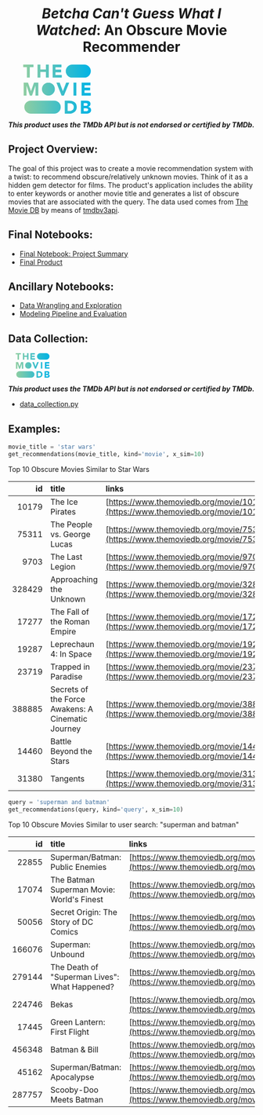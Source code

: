 <h1 align='center'><i>Betcha Can't Guess What I Watched</i>: An Obscure Movie Recommender</h1>
<img src='data:image/svg+xml;base64,PHN2ZyB4bWxucz0iaHR0cDovL3d3dy53My5vcmcvMjAwMC9zdmciIHhtbG5zOnhsaW5rPSJodHRw%0D%0AOi8vd3d3LnczLm9yZy8xOTk5L3hsaW5rIiB2aWV3Qm94PSIwIDAgMTg1LjA0IDEzMy40Ij48ZGVm%0D%0Acz48c3R5bGU+LmNscy0xe2ZpbGw6dXJsKCNsaW5lYXItZ3JhZGllbnQpO308L3N0eWxlPjxsaW5l%0D%0AYXJHcmFkaWVudCBpZD0ibGluZWFyLWdyYWRpZW50IiB5MT0iNjYuNyIgeDI9IjE4NS4wNCIgeTI9%0D%0AIjY2LjciIGdyYWRpZW50VW5pdHM9InVzZXJTcGFjZU9uVXNlIj48c3RvcCBvZmZzZXQ9IjAiIHN0%0D%0Ab3AtY29sb3I9IiM5MGNlYTEiLz48c3RvcCBvZmZzZXQ9IjAuNTYiIHN0b3AtY29sb3I9IiMzY2Jl%0D%0AYzkiLz48c3RvcCBvZmZzZXQ9IjEiIHN0b3AtY29sb3I9IiMwMGIzZTUiLz48L2xpbmVhckdyYWRp%0D%0AZW50PjwvZGVmcz48dGl0bGU+QXNzZXQgNDwvdGl0bGU+PGcgaWQ9IkxheWVyXzIiIGRhdGEtbmFt%0D%0AZT0iTGF5ZXIgMiI+PGcgaWQ9IkxheWVyXzEtMiIgZGF0YS1uYW1lPSJMYXllciAxIj48cGF0aCBj%0D%0AbGFzcz0iY2xzLTEiIGQ9Ik01MS4wNiw2Ni43aDBBMTcuNjcsMTcuNjcsMCwwLDEsNjguNzMsNDlo%0D%0ALS4xQTE3LjY3LDE3LjY3LDAsMCwxLDg2LjMsNjYuN2gwQTE3LjY3LDE3LjY3LDAsMCwxLDY4LjYz%0D%0ALDg0LjM3aC4xQTE3LjY3LDE3LjY3LDAsMCwxLDUxLjA2LDY2LjdabTgyLjY3LTMxLjMzaDMyLjlB%0D%0AMTcuNjcsMTcuNjcsMCwwLDAsMTg0LjMsMTcuN2gwQTE3LjY3LDE3LjY3LDAsMCwwLDE2Ni42Myww%0D%0AaC0zMi45QTE3LjY3LDE3LjY3LDAsMCwwLDExNi4wNiwxNy43aDBBMTcuNjcsMTcuNjcsMCwwLDAs%0D%0AMTMzLjczLDM1LjM3Wm0tMTEzLDk4aDYzLjlBMTcuNjcsMTcuNjcsMCwwLDAsMTAyLjMsMTE1Ljdo%0D%0AMEExNy42NywxNy42NywwLDAsMCw4NC42Myw5OEgyMC43M0ExNy42NywxNy42NywwLDAsMCwzLjA2%0D%0ALDExNS43aDBBMTcuNjcsMTcuNjcsMCwwLDAsMjAuNzMsMTMzLjM3Wm04My45Mi00OWg2LjI1TDEy%0D%0ANS41LDQ5aC04LjM1bC04LjksMjMuMmgtLjFMOTkuNCw0OUg5MC41Wm0zMi40NSwwaDcuOFY0OWgt%0D%0ANy44Wm0yMi4yLDBoMjQuOTVWNzcuMkgxNjcuMVY3MGgxNS4zNVY2Mi44SDE2Ny4xVjU2LjJoMTYu%0D%0AMjVWNDloLTI0Wk0xMC4xLDM1LjRoNy44VjYuOUgyOFYwSDBWNi45SDEwLjFaTTM5LDM1LjRoNy44%0D%0AVjIwLjFINjEuOVYzNS40aDcuOFYwSDYxLjlWMTMuMkg0Ni43NVYwSDM5Wm00MS4yNSwwaDI1VjI4%0D%0ALjJIODhWMjFoMTUuMzVWMTMuOEg4OFY3LjJoMTYuMjVWMGgtMjRabS03OSw0OUg5VjU3LjI1aC4x%0D%0AbDksMjcuMTVIMjRsOS4zLTI3LjE1aC4xVjg0LjRoNy44VjQ5SDI5LjQ1bC04LjIsMjMuMWgtLjFM%0D%0AMTMsNDlIMS4yWm0xMTIuMDksNDlIMTI2YTI0LjU5LDI0LjU5LDAsMCwwLDcuNTYtMS4xNSwxOS41%0D%0AMiwxOS41MiwwLDAsMCw2LjM1LTMuMzcsMTYuMzcsMTYuMzcsMCwwLDAsNC4zNy01LjVBMTYuOTEs%0D%0AMTYuOTEsMCwwLDAsMTQ2LDExNS44YTE4LjUsMTguNSwwLDAsMC0xLjY4LTguMjUsMTUuMSwxNS4x%0D%0ALDAsMCwwLTQuNTItNS41M0ExOC41NSwxOC41NSwwLDAsMCwxMzMuMDcsOTksMzMuNTQsMzMuNTQs%0D%0AMCwwLDAsMTI1LDk4SDExMy4yOVptNy44MS0yOC4yaDQuNmExNy40MywxNy40MywwLDAsMSw0LjY3%0D%0ALjYyLDExLjY4LDExLjY4LDAsMCwxLDMuODgsMS44OCw5LDksMCwwLDEsMi42MiwzLjE4LDkuODcs%0D%0AOS44NywwLDAsMSwxLDQuNTIsMTEuOTIsMTEuOTIsMCwwLDEtMSw1LjA4LDguNjksOC42OSwwLDAs%0D%0AMS0yLjY3LDMuMzQsMTAuODcsMTAuODcsMCwwLDEtNCwxLjgzLDIxLjU3LDIxLjU3LDAsMCwxLTUs%0D%0ALjU1SDEyMS4xWm0zNi4xNCwyOC4yaDE0LjVhMjMuMTEsMjMuMTEsMCwwLDAsNC43My0uNSwxMy4z%0D%0AOCwxMy4zOCwwLDAsMCw0LjI3LTEuNjUsOS40Miw5LjQyLDAsMCwwLDMuMS0zLDguNTIsOC41Miww%0D%0ALDAsMCwxLjItNC42OCw5LjE2LDkuMTYsMCwwLDAtLjU1LTMuMiw3Ljc5LDcuNzksMCwwLDAtMS41%0D%0ANy0yLjYyLDguMzgsOC4zOCwwLDAsMC0yLjQ1LTEuODUsMTAsMTAsMCwwLDAtMy4xOC0xdi0uMWE5%0D%0ALjI4LDkuMjgsMCwwLDAsNC40My0yLjgyLDcuNDIsNy40MiwwLDAsMCwxLjY3LTUsOC4zNCw4LjM0%0D%0ALDAsMCwwLTEuMTUtNC42NSw3Ljg4LDcuODgsMCwwLDAtMy0yLjczLDEyLjksMTIuOSwwLDAsMC00%0D%0ALjE3LTEuMywzNC40MiwzNC40MiwwLDAsMC00LjYzLS4zMmgtMTMuMlptNy44LTI4LjhoNS4zYTEw%0D%0ALjc5LDEwLjc5LDAsMCwxLDEuODUuMTcsNS43Nyw1Ljc3LDAsMCwxLDEuNy41OCwzLjMzLDMuMzMs%0D%0AMCwwLDEsMS4yMywxLjEzLDMuMjIsMy4yMiwwLDAsMSwuNDcsMS44MiwzLjYzLDMuNjMsMCwwLDEt%0D%0ALjQyLDEuOCwzLjM0LDMuMzQsMCwwLDEtMS4xMywxLjIsNC43OCw0Ljc4LDAsMCwxLTEuNTcuNjUs%0D%0AOC4xNiw4LjE2LDAsMCwxLTEuNzguMkgxNjVabTAsMTQuMTVoNS45YTE1LjEyLDE1LjEyLDAsMCwx%0D%0ALDIuMDUuMTUsNy44Myw3LjgzLDAsMCwxLDIsLjU1LDQsNCwwLDAsMSwxLjU4LDEuMTcsMy4xMywz%0D%0ALjEzLDAsMCwxLC42MiwyLDMuNzEsMy43MSwwLDAsMS0uNDcsMS45NSw0LDQsMCwwLDEtMS4yMywx%0D%0ALjMsNC43OCw0Ljc4LDAsMCwxLTEuNjcuNyw4LjkxLDguOTEsMCwwLDEtMS44My4yaC03WiIvPjwv%0D%0AZz48L2c+PC9zdmc+'
width="200" height="100">

<i><b>This product uses the TMDb API but is not endorsed or certified by TMDb.</b></i>
<h2>Project Overview:</h2>
The goal of this project was to create a movie recommendation system with a twist: to recommend obscure/relatively unknown movies. Think of it as a hidden gem detector for films. The product's application includes the ability to enter keywords or another movie title and generates a list of obscure movies that are associated with the query. The data used comes from <a href='https://www.themoviedb.org/'>The Movie DB</a> by means of <a href='https://github.com/AnthonyBloomer/tmdbv3api'>tmdbv3api</a>.

<h2>Final Notebooks:</h2>

- <a href='https://nbviewer.jupyter.org/github/philbowman212/Thinkful_repo/blob/master/projects/final_capstone/final_notebook.ipynb'>Final Notebook: Project Summary</a>
- <a href='https://github.com/philbowman212/Thinkful_repo/blob/master/projects/final_capstone/final_product.ipynb'>Final Product</a>

<h2>Ancillary Notebooks:</h2>

- <a href='https://github.com/philbowman212/Thinkful_repo/blob/master/projects/final_capstone/data_wrangling_and_exploration.ipynb'>Data Wrangling and Exploration</a>
- <a href='https://github.com/philbowman212/Thinkful_repo/blob/master/projects/final_capstone/modeling_pipeline_and_evaluation.ipynb'>Modeling Pipeline and Evaluation</a>

<h2>Data Collection:</h2>

<img src='data:image/svg+xml;base64,PHN2ZyB4bWxucz0iaHR0cDovL3d3dy53My5vcmcvMjAwMC9zdmciIHhtbG5zOnhsaW5rPSJodHRw%0D%0AOi8vd3d3LnczLm9yZy8xOTk5L3hsaW5rIiB2aWV3Qm94PSIwIDAgMTg1LjA0IDEzMy40Ij48ZGVm%0D%0Acz48c3R5bGU+LmNscy0xe2ZpbGw6dXJsKCNsaW5lYXItZ3JhZGllbnQpO308L3N0eWxlPjxsaW5l%0D%0AYXJHcmFkaWVudCBpZD0ibGluZWFyLWdyYWRpZW50IiB5MT0iNjYuNyIgeDI9IjE4NS4wNCIgeTI9%0D%0AIjY2LjciIGdyYWRpZW50VW5pdHM9InVzZXJTcGFjZU9uVXNlIj48c3RvcCBvZmZzZXQ9IjAiIHN0%0D%0Ab3AtY29sb3I9IiM5MGNlYTEiLz48c3RvcCBvZmZzZXQ9IjAuNTYiIHN0b3AtY29sb3I9IiMzY2Jl%0D%0AYzkiLz48c3RvcCBvZmZzZXQ9IjEiIHN0b3AtY29sb3I9IiMwMGIzZTUiLz48L2xpbmVhckdyYWRp%0D%0AZW50PjwvZGVmcz48dGl0bGU+QXNzZXQgNDwvdGl0bGU+PGcgaWQ9IkxheWVyXzIiIGRhdGEtbmFt%0D%0AZT0iTGF5ZXIgMiI+PGcgaWQ9IkxheWVyXzEtMiIgZGF0YS1uYW1lPSJMYXllciAxIj48cGF0aCBj%0D%0AbGFzcz0iY2xzLTEiIGQ9Ik01MS4wNiw2Ni43aDBBMTcuNjcsMTcuNjcsMCwwLDEsNjguNzMsNDlo%0D%0ALS4xQTE3LjY3LDE3LjY3LDAsMCwxLDg2LjMsNjYuN2gwQTE3LjY3LDE3LjY3LDAsMCwxLDY4LjYz%0D%0ALDg0LjM3aC4xQTE3LjY3LDE3LjY3LDAsMCwxLDUxLjA2LDY2LjdabTgyLjY3LTMxLjMzaDMyLjlB%0D%0AMTcuNjcsMTcuNjcsMCwwLDAsMTg0LjMsMTcuN2gwQTE3LjY3LDE3LjY3LDAsMCwwLDE2Ni42Myww%0D%0AaC0zMi45QTE3LjY3LDE3LjY3LDAsMCwwLDExNi4wNiwxNy43aDBBMTcuNjcsMTcuNjcsMCwwLDAs%0D%0AMTMzLjczLDM1LjM3Wm0tMTEzLDk4aDYzLjlBMTcuNjcsMTcuNjcsMCwwLDAsMTAyLjMsMTE1Ljdo%0D%0AMEExNy42NywxNy42NywwLDAsMCw4NC42Myw5OEgyMC43M0ExNy42NywxNy42NywwLDAsMCwzLjA2%0D%0ALDExNS43aDBBMTcuNjcsMTcuNjcsMCwwLDAsMjAuNzMsMTMzLjM3Wm04My45Mi00OWg2LjI1TDEy%0D%0ANS41LDQ5aC04LjM1bC04LjksMjMuMmgtLjFMOTkuNCw0OUg5MC41Wm0zMi40NSwwaDcuOFY0OWgt%0D%0ANy44Wm0yMi4yLDBoMjQuOTVWNzcuMkgxNjcuMVY3MGgxNS4zNVY2Mi44SDE2Ny4xVjU2LjJoMTYu%0D%0AMjVWNDloLTI0Wk0xMC4xLDM1LjRoNy44VjYuOUgyOFYwSDBWNi45SDEwLjFaTTM5LDM1LjRoNy44%0D%0AVjIwLjFINjEuOVYzNS40aDcuOFYwSDYxLjlWMTMuMkg0Ni43NVYwSDM5Wm00MS4yNSwwaDI1VjI4%0D%0ALjJIODhWMjFoMTUuMzVWMTMuOEg4OFY3LjJoMTYuMjVWMGgtMjRabS03OSw0OUg5VjU3LjI1aC4x%0D%0AbDksMjcuMTVIMjRsOS4zLTI3LjE1aC4xVjg0LjRoNy44VjQ5SDI5LjQ1bC04LjIsMjMuMWgtLjFM%0D%0AMTMsNDlIMS4yWm0xMTIuMDksNDlIMTI2YTI0LjU5LDI0LjU5LDAsMCwwLDcuNTYtMS4xNSwxOS41%0D%0AMiwxOS41MiwwLDAsMCw2LjM1LTMuMzcsMTYuMzcsMTYuMzcsMCwwLDAsNC4zNy01LjVBMTYuOTEs%0D%0AMTYuOTEsMCwwLDAsMTQ2LDExNS44YTE4LjUsMTguNSwwLDAsMC0xLjY4LTguMjUsMTUuMSwxNS4x%0D%0ALDAsMCwwLTQuNTItNS41M0ExOC41NSwxOC41NSwwLDAsMCwxMzMuMDcsOTksMzMuNTQsMzMuNTQs%0D%0AMCwwLDAsMTI1LDk4SDExMy4yOVptNy44MS0yOC4yaDQuNmExNy40MywxNy40MywwLDAsMSw0LjY3%0D%0ALjYyLDExLjY4LDExLjY4LDAsMCwxLDMuODgsMS44OCw5LDksMCwwLDEsMi42MiwzLjE4LDkuODcs%0D%0AOS44NywwLDAsMSwxLDQuNTIsMTEuOTIsMTEuOTIsMCwwLDEtMSw1LjA4LDguNjksOC42OSwwLDAs%0D%0AMS0yLjY3LDMuMzQsMTAuODcsMTAuODcsMCwwLDEtNCwxLjgzLDIxLjU3LDIxLjU3LDAsMCwxLTUs%0D%0ALjU1SDEyMS4xWm0zNi4xNCwyOC4yaDE0LjVhMjMuMTEsMjMuMTEsMCwwLDAsNC43My0uNSwxMy4z%0D%0AOCwxMy4zOCwwLDAsMCw0LjI3LTEuNjUsOS40Miw5LjQyLDAsMCwwLDMuMS0zLDguNTIsOC41Miww%0D%0ALDAsMCwxLjItNC42OCw5LjE2LDkuMTYsMCwwLDAtLjU1LTMuMiw3Ljc5LDcuNzksMCwwLDAtMS41%0D%0ANy0yLjYyLDguMzgsOC4zOCwwLDAsMC0yLjQ1LTEuODUsMTAsMTAsMCwwLDAtMy4xOC0xdi0uMWE5%0D%0ALjI4LDkuMjgsMCwwLDAsNC40My0yLjgyLDcuNDIsNy40MiwwLDAsMCwxLjY3LTUsOC4zNCw4LjM0%0D%0ALDAsMCwwLTEuMTUtNC42NSw3Ljg4LDcuODgsMCwwLDAtMy0yLjczLDEyLjksMTIuOSwwLDAsMC00%0D%0ALjE3LTEuMywzNC40MiwzNC40MiwwLDAsMC00LjYzLS4zMmgtMTMuMlptNy44LTI4LjhoNS4zYTEw%0D%0ALjc5LDEwLjc5LDAsMCwxLDEuODUuMTcsNS43Nyw1Ljc3LDAsMCwxLDEuNy41OCwzLjMzLDMuMzMs%0D%0AMCwwLDEsMS4yMywxLjEzLDMuMjIsMy4yMiwwLDAsMSwuNDcsMS44MiwzLjYzLDMuNjMsMCwwLDEt%0D%0ALjQyLDEuOCwzLjM0LDMuMzQsMCwwLDEtMS4xMywxLjIsNC43OCw0Ljc4LDAsMCwxLTEuNTcuNjUs%0D%0AOC4xNiw4LjE2LDAsMCwxLTEuNzguMkgxNjVabTAsMTQuMTVoNS45YTE1LjEyLDE1LjEyLDAsMCwx%0D%0ALDIuMDUuMTUsNy44Myw3LjgzLDAsMCwxLDIsLjU1LDQsNCwwLDAsMSwxLjU4LDEuMTcsMy4xMywz%0D%0ALjEzLDAsMCwxLC42MiwyLDMuNzEsMy43MSwwLDAsMS0uNDcsMS45NSw0LDQsMCwwLDEtMS4yMywx%0D%0ALjMsNC43OCw0Ljc4LDAsMCwxLTEuNjcuNyw4LjkxLDguOTEsMCwwLDEtMS44My4yaC03WiIvPjwv%0D%0AZz48L2c+PC9zdmc+'
width="100" height="50">

<i><b>This product uses the TMDb API but is not endorsed or certified by TMDb.</b></i>
- <a href='https://github.com/philbowman212/Thinkful_repo/blob/master/projects/final_capstone/data_collection.py'>data_collection.py</a>

<h2>Examples:</h2>

```python
movie_title = 'star wars'
get_recommendations(movie_title, kind='movie', x_sim=10)
```

Top 10 Obscure Movies Similar to Star Wars

|     id | title                                             | links                                   |
|-------:|:--------------------------------------------------|:----------------------------------------|
|  10179 | The Ice Pirates                                   | [https://www.themoviedb.org/movie/10179](https://www.themoviedb.org/movie/10179)  |
|  75311 | The People vs. George Lucas                       | [https://www.themoviedb.org/movie/75311](https://www.themoviedb.org/movie/75311)  |
|   9703 | The Last Legion                                   | [https://www.themoviedb.org/movie/9703](https://www.themoviedb.org/movie/9703)   |
| 328429 | Approaching the Unknown                           | [https://www.themoviedb.org/movie/328429](https://www.themoviedb.org/movie/328429) |
|  17277 | The Fall of the Roman Empire                      | [https://www.themoviedb.org/movie/17277](https://www.themoviedb.org/movie/17277)  |
|  19287 | Leprechaun 4: In Space                            | [https://www.themoviedb.org/movie/19287](https://www.themoviedb.org/movie/19287)  |
|  23719 | Trapped in Paradise                               | [https://www.themoviedb.org/movie/23719](https://www.themoviedb.org/movie/23719)  |
| 388885 | Secrets of the Force Awakens: A Cinematic Journey | [https://www.themoviedb.org/movie/388885](https://www.themoviedb.org/movie/388885) |
|  14460 | Battle Beyond the Stars                           | [https://www.themoviedb.org/movie/14460](https://www.themoviedb.org/movie/14460)  |
|  31380 | Tangents                                          | [https://www.themoviedb.org/movie/31380](https://www.themoviedb.org/movie/31380)  |

```python
query = 'superman and batman'
get_recommendations(query, kind='query', x_sim=10)
```

Top 10 Obscure Movies Similar to user search: "superman and batman"

|     id | title                                         | links                                   |
|-------:|:----------------------------------------------|:----------------------------------------|
|  22855 | Superman/Batman: Public Enemies               | [https://www.themoviedb.org/movie/22855](https://www.themoviedb.org/movie/22855)  |
|  17074 | The Batman Superman Movie: World's Finest     | [https://www.themoviedb.org/movie/17074](https://www.themoviedb.org/movie/17074)  |
|  50056 | Secret Origin: The Story of DC Comics         | [https://www.themoviedb.org/movie/50056](https://www.themoviedb.org/movie/50056)  |
| 166076 | Superman: Unbound                             | [https://www.themoviedb.org/movie/166076](https://www.themoviedb.org/movie/166076) |
| 279144 | The Death of "Superman Lives": What Happened? | [https://www.themoviedb.org/movie/279144](https://www.themoviedb.org/movie/279144) |
| 224746 | Bekas                                         | [https://www.themoviedb.org/movie/224746](https://www.themoviedb.org/movie/224746) |
|  17445 | Green Lantern: First Flight                   | [https://www.themoviedb.org/movie/17445](https://www.themoviedb.org/movie/17445)  |
| 456348 | Batman & Bill                                 | [https://www.themoviedb.org/movie/456348](https://www.themoviedb.org/movie/456348) |
|  45162 | Superman/Batman: Apocalypse                   | [https://www.themoviedb.org/movie/45162](https://www.themoviedb.org/movie/45162)  |
| 287757 | Scooby-Doo Meets Batman                       | [https://www.themoviedb.org/movie/287757](https://www.themoviedb.org/movie/287757) |